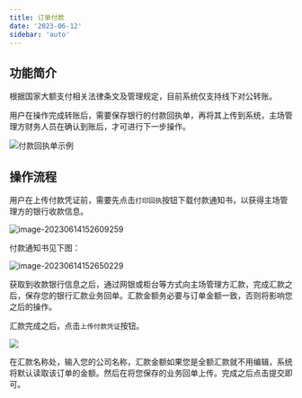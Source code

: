 ```yaml
---
title: 订单付款
date: '2023-06-12'
sidebar: 'auto'
---
```


## 功能简介

根据国家大额支付相关法律条文及管理规定，目前系统仅支持线下对公转账。

用户在操作完成转账后，需要保存银行的付款回执单，再将其上传到系统，主场管理方财务人员在确认到账后，才可进行下一步操作。

![付款回执单示例](https://test-md.obs.cn-south-1.myhuaweicloud.com/img/apple/202306121739871.png)

## 操作流程

用户在上传付款凭证前，需要先点击`打印回执`按钮下载付款通知书，以获得主场管理方的银行收款信息。

![image-20230614152609259](https://test-md.obs.cn-south-1.myhuaweicloud.com/img/apple/202306141526977.png)

付款通知书见下图：

![image-20230614152650229](https://test-md.obs.cn-south-1.myhuaweicloud.com/img/apple/202306141526265.png)

获取到收款银行信息之后，通过网银或柜台等方式向主场管理方汇款，完成汇款之后，保存您的银行汇款业务回单。汇款金额务必要与订单金额一致，否则将影响您之后的操作。

汇款完成之后，点击`上传付款凭证`按钮。

![](https://test-md.obs.cn-south-1.myhuaweicloud.com/img/apple/202306141530000.png)

在汇款名称处，输入您的公司名称，汇款金额如果您是全额汇款就不用编辑，系统将默认读取该订单的金额。然后在将您保存的业务回单上传。完成之后点击提交即可。

